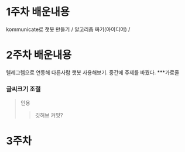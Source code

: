 # 1주차 배운내용
kommunicate로 챗봇 만들기 / 알고리즘 짜기(아이디어) / 
# 2주차 배운내용
텔레그렘으로 연동해 다른사람 챗봇 사용해보기. 중간에 주제를 바꿨다.
***가로줄
### 글씨크기 조절
>인용
>> 깃허브 커밋?
# 3주차
